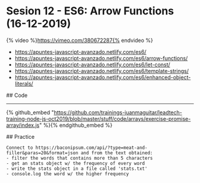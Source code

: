 # Sesion 12 - ES6: Arrow Functions (16-12-2019) 

{% video %}https://vimeo.com/380672287{% endvideo %}


- <https://apuntes-javascript-avanzado.netlify.com/es6/>
- <https://apuntes-javascript-avanzado.netlify.com/es6/arrow-functions/>
- <https://apuntes-javascript-avanzado.netlify.com/es6/let-const/>
- <https://apuntes-javascript-avanzado.netlify.com/es6/template-strings/>
- <https://apuntes-javascript-avanzado.netlify.com/es6/enhanced-object-literals/>


## Code 

---

{% github_embed "https://github.com/trainings-juanmaguitar/leadtech-training-node-js-oct2019/blob/master/stuff/code/arrays/exercise-promise-array/index.js" %}{% endgithub_embed %}



## Practice

```
Connect to https://baconipsum.com/api/?type=meat-and-filler&paras=20&format=json and from the text obtained:
- filter the words that contains more than 5 characters
- get an stats object w/ the frequency of every word
- write the stats object in a file called 'stats.txt'
- console.log the word w/ the higher frequency
```
